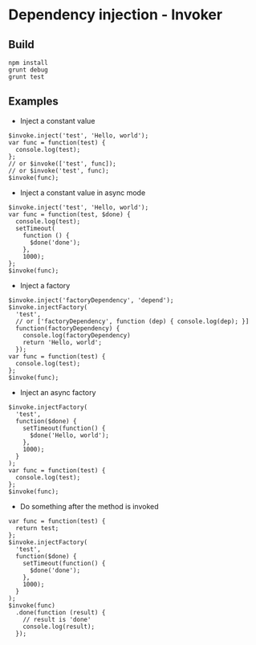 Dependency injection - Invoker
===
Build
---
```
npm install
grunt debug
grunt test
```
Examples
---
- Inject a constant value  
```
$invoke.inject('test', 'Hello, world');
var func = function(test) {
  console.log(test);
};
// or $invoke(['test', func]);
// or $invoke('test', func);
$invoke(func);
```
- Inject a constant value in async mode  
```
$invoke.inject('test', 'Hello, world');
var func = function(test, $done) {
  console.log(test);
  setTimeout(
    function () {
      $done('done');
    },
    1000);
};
$invoke(func);
```
- Inject a factory
```
$invoke.inject('factoryDependency', 'depend');
$invoke.injectFactory(
  'test',
  // or ['factoryDependency', function (dep) { console.log(dep); }]
  function(factoryDependency) {
    console.log(factoryDependency)
    return 'Hello, world';
  });
var func = function(test) {
  console.log(test);
};
$invoke(func);
```
- Inject an async factory
```
$invoke.injectFactory(
  'test',
  function($done) {
    setTimeout(function() {
      $done('Hello, world');
    },
    1000);
  }
);
var func = function(test) {
  console.log(test);
};
$invoke(func);
```
- Do something after the method is invoked
```
var func = function(test) {
  return test;
};
$invoke.injectFactory(
  'test',
  function($done) {
    setTimeout(function() {
      $done('done');
    },
    1000);
  }
);
$invoke(func)
  .done(function (result) {
    // result is 'done'
    console.log(result);
  });
```
